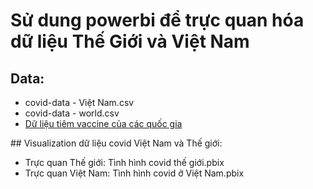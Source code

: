 # Sử dung powerbi để trực quan hóa dữ liệu Thế Giới và Việt Nam
## Data:
<ul> 
 <li> covid-data - Việt Nam.csv </li>
 <li> covid-data - world.csv </li>
 <li> <a href= "https://disease.sh/v3/covid-19/vaccine/coverage/countries?lastdays=all"> Dữ liệu tiêm vaccine của các quốc gia </a> </li>
 </ul>
## Visualization dữ liệu covid Việt Nam và Thế giới:
<ul>
<li> Trực quan Thế giới: Tình hình covid thế giới.pbix </li>
<li> Trực quan Việt Nam: Tình hình covid ở Việt Nam.pbix </li>
</ul>
